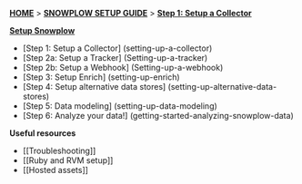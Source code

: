 [**HOME**](Home) > [**SNOWPLOW SETUP GUIDE**](setting-up-snowplow) > [**Step 1: Setup a Collector**](setting-up-a-collector)  

[**Setup Snowplow**](Setting-up-Snowplow)  

- [Step 1: Setup a Collector] (setting-up-a-collector)
- [Step 2a: Setup a Tracker] (Setting-up-a-tracker)
- [Step 2b: Setup a Webhook] (Setting-up-a-webhook)
- [Step 3: Setup Enrich] (setting-up-enrich)
- [Step 4: Setup alternative data stores] (setting-up-alternative-data-stores)
- [Step 5: Data modeling] (setting-up-data-modeling)
- [Step 6: Analyze your data!] (getting-started-analyzing-snowplow-data)

**Useful resources**  

- [[Troubleshooting]]  
- [[Ruby and RVM setup]]  
- [[Hosted assets]]  
